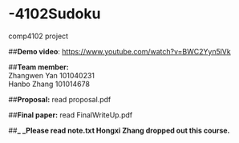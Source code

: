 # -4102Sudoku
comp4102 project

##**Demo video**: 
https://www.youtube.com/watch?v=BWC2Yyn5lVk

##**Team member:**                              
Zhangwen Yan 101040231                        
Hanbo Zhang  101014678

##**Proposal:**
read proposal.pdf

##**Final paper:**
read FinalWriteUp.pdf

##**_ _Please read note.txt
Hongxi Zhang dropped out this course.**
